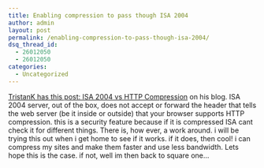 ```yaml
---
title: Enabling compression to pass though ISA 2004
author: admin
layout: post
permalink: /enabling-compression-to-pass-though-isa-2004/
dsq_thread_id:
  - 26012050
  - 26012050
categories:
  - Uncategorized
---
```

[TristanK has this post: ISA 2004 vs HTTP Compression][1] on his blog. ISA 2004 server, out of the box, does not accept or forward the header that tells the web server (be it inside or outside) that your browser supports HTTP compression. this is a security feature because if it is compressed ISA cant check it for different things. There is, how ever, a work around. i will be trying this out when i get home to see if it works. if it does, then cool! i can compress my sites and make them faster and use less bandwidth. Lets hope this is the case. if not, well im then back to square one&#8230;

 [1]: http://weblogs.asp.net/tristank/archive/2005/01/12/351223.aspx